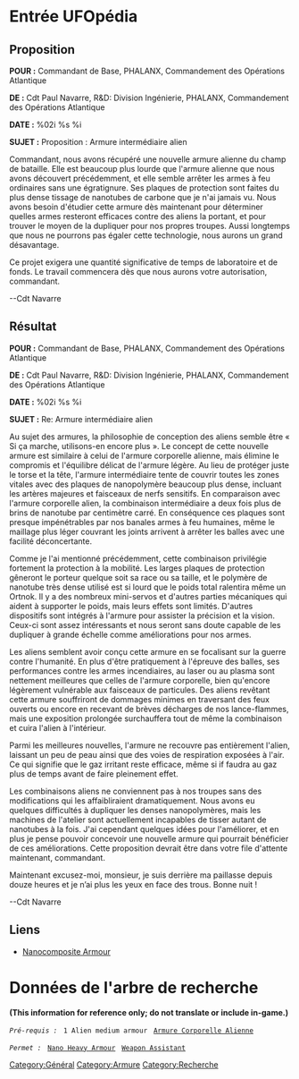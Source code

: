 # Entrée UFOpédia

## Proposition

**POUR :** Commandant de Base, PHALANX, Commandement des Opérations
Atlantique

**DE :** Cdt Paul Navarre, R&D: Division Ingénierie, PHALANX,
Commandement des Opérations Atlantique

**DATE :** %02i %s %i

**SUJET :** Proposition : Armure intermédiaire alien

Commandant, nous avons récupéré une nouvelle armure alienne du champ de
bataille. Elle est beaucoup plus lourde que l'armure alienne que nous
avons découvert précédemment, et elle semble arrêter les armes à feu
ordinaires sans une égratignure. Ses plaques de protection sont faites
du plus dense tissage de nanotubes de carbone que je n'ai jamais vu.
Nous avons besoin d'étudier cette armure dès maintenant pour déterminer
quelles armes resteront efficaces contre des aliens la portant, et pour
trouver le moyen de la dupliquer pour nos propres troupes. Aussi
longtemps que nous ne pourrons pas égaler cette technologie, nous aurons
un grand désavantage.

Ce projet exigera une quantité significative de temps de laboratoire et
de fonds. Le travail commencera dès que nous aurons votre autorisation,
commandant.

--Cdt Navarre

## Résultat

**POUR :** Commandant de Base, PHALANX, Commandement des Opérations
Atlantique

**DE :** Cdt Paul Navarre, R&D: Division Ingénierie, PHALANX,
Commandement des Opérations Atlantique

**DATE :** %02i %s %i

**SUJET :** Re: Armure intermédiaire alien

Au sujet des armures, la philosophie de conception des aliens semble
être « Si ça marche, utilisons-en encore plus ». Le concept de cette
nouvelle armure est similaire à celui de l'armure corporelle alienne,
mais élimine le compromis et l'équilibre délicat de l'armure légère. Au
lieu de protéger juste le torse et la tête, l'armure intermédiaire tente
de couvrir toutes les zones vitales avec des plaques de nanopolymère
beaucoup plus dense, incluant les artères majeures et faisceaux de nerfs
sensitifs. En comparaison avec l'armure corporelle alien, la combinaison
intermédiaire a deux fois plus de brins de nanotube par centimètre
carré. En conséquence ces plaques sont presque impénétrables par nos
banales armes à feu humaines, même le maillage plus léger couvrant les
joints arrivent à arrêter les balles avec une facilité déconcertante.

Comme je l'ai mentionné précédemment, cette combinaison privilégie
fortement la protection à la mobilité. Les larges plaques de protection
gêneront le porteur quelque soit sa race ou sa taille, et le polymère de
nanotube très dense utilisé est si lourd que le poids total ralentira
même un Ortnok. Il y a des nombreux mini-servos et d'autres parties
mécaniques qui aident à supporter le poids, mais leurs effets sont
limités. D'autres dispositifs sont intégrés à l'armure pour assister la
précision et la vision. Ceux-ci sont assez intéressants et nous seront
sans doute capable de les dupliquer à grande échelle comme améliorations
pour nos armes.

Les aliens semblent avoir conçu cette armure en se focalisant sur la
guerre contre l'humanité. En plus d'être pratiquement à l'épreuve des
balles, ses performances contre les armes incendiaires, au laser ou au
plasma sont nettement meilleures que celles de l'armure corporelle, bien
qu'encore légèrement vulnérable aux faisceaux de particules. Des aliens
revêtant cette armure souffriront de dommages minimes en traversant des
feux ouverts ou encore en recevant de brèves décharges de nos
lance-flammes, mais une exposition prolongée surchauffera tout de même
la combinaison et cuira l'alien à l'intérieur.

Parmi les meilleures nouvelles, l'armure ne recouvre pas entièrement
l'alien, laissant un peu de peau ainsi que des voies de respiration
exposées à l'air. Ce qui signifie que le gaz irritant reste efficace,
même si if faudra au gaz plus de temps avant de faire pleinement effet.

Les combinaisons aliens ne conviennent pas à nos troupes sans des
modifications qui les affaibliraient dramatiquement. Nous avons eu
quelques difficultés à dupliquer les denses nanopolymères, mais les
machines de l'atelier sont actuellement incapables de tisser autant de
nanotubes à la fois. J'ai cependant quelques idées pour l'améliorer, et
en plus je pense pouvoir concevoir une nouvelle armure qui pourrait
bénéficier de ces améliorations. Cette proposition devrait être dans
votre file d'attente maintenant, commandant.

Maintenant excusez-moi, monsieur, je suis derrière ma paillasse depuis
douze heures et je n’ai plus les yeux en face des trous. Bonne nuit !

--Cdt Navarre

## Liens

- [Nanocomposite
  Armour](Equipment/Armour/Nanocomposite_Armour "wikilink")

# Données de l'arbre de recherche

**(This information for reference only; do not translate or include
in-game.)**

*`Pré-requis :`*
` 1 Alien medium armour`
` `[`Armure Corporelle Alienne`](Equipment/Armour/Alien_Body_Armour "wikilink")

*`Permet :`*
` `[`Nano Heavy Armour`](Translation:nano_heavy_armour_txt/en "wikilink")
` `[`Weapon Assistant`](Equipment/Misc/Weapon_Assistant "wikilink")

[Category:Général](Category:Général "wikilink")
[Category:Armure](Category:Armure "wikilink")
[Category:Recherche](Category:Recherche "wikilink")